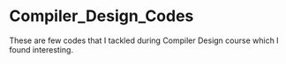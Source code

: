 # Compiler_Design_Codes
 These are few codes that I tackled during Compiler Design course which I found interesting.

